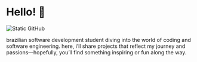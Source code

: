 <h1>Hello! 👻</h1>

<img src="https://img.shields.io/static/v1?label=Overview&message=Matheus&color=53436e&style=for-the-badge&logo=GitHub" alt="Static GitHub">

<p>brazilian software development student diving into the world of coding and software engineering. here, i’ll share projects that reflect my journey and passions—hopefully, you’ll find something inspiring or fun along the way.</p> 



